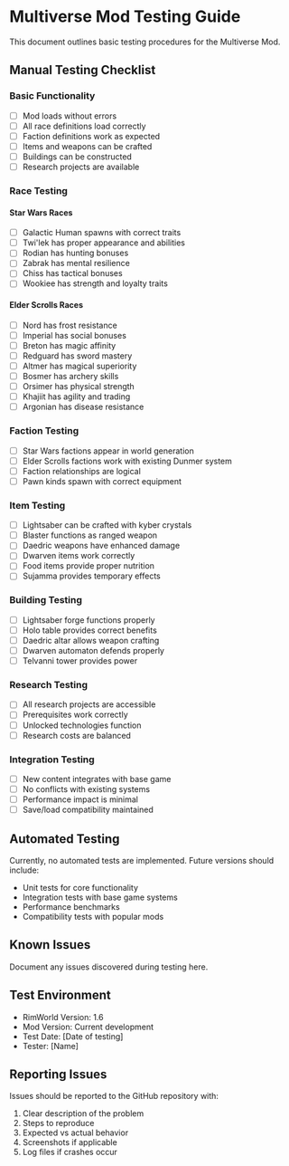 # Multiverse Mod Testing Guide

This document outlines basic testing procedures for the Multiverse Mod.

## Manual Testing Checklist

### Basic Functionality
- [ ] Mod loads without errors
- [ ] All race definitions load correctly
- [ ] Faction definitions work as expected
- [ ] Items and weapons can be crafted
- [ ] Buildings can be constructed
- [ ] Research projects are available

### Race Testing
#### Star Wars Races
- [ ] Galactic Human spawns with correct traits
- [ ] Twi'lek has proper appearance and abilities
- [ ] Rodian has hunting bonuses
- [ ] Zabrak has mental resilience
- [ ] Chiss has tactical bonuses
- [ ] Wookiee has strength and loyalty traits

#### Elder Scrolls Races
- [ ] Nord has frost resistance
- [ ] Imperial has social bonuses
- [ ] Breton has magic affinity
- [ ] Redguard has sword mastery
- [ ] Altmer has magical superiority
- [ ] Bosmer has archery skills
- [ ] Orsimer has physical strength
- [ ] Khajiit has agility and trading
- [ ] Argonian has disease resistance

### Faction Testing
- [ ] Star Wars factions appear in world generation
- [ ] Elder Scrolls factions work with existing Dunmer system
- [ ] Faction relationships are logical
- [ ] Pawn kinds spawn with correct equipment

### Item Testing
- [ ] Lightsaber can be crafted with kyber crystals
- [ ] Blaster functions as ranged weapon
- [ ] Daedric weapons have enhanced damage
- [ ] Dwarven items work correctly
- [ ] Food items provide proper nutrition
- [ ] Sujamma provides temporary effects

### Building Testing
- [ ] Lightsaber forge functions properly
- [ ] Holo table provides correct benefits
- [ ] Daedric altar allows weapon crafting
- [ ] Dwarven automaton defends properly
- [ ] Telvanni tower provides power

### Research Testing
- [ ] All research projects are accessible
- [ ] Prerequisites work correctly
- [ ] Unlocked technologies function
- [ ] Research costs are balanced

### Integration Testing
- [ ] New content integrates with base game
- [ ] No conflicts with existing systems
- [ ] Performance impact is minimal
- [ ] Save/load compatibility maintained

## Automated Testing

Currently, no automated tests are implemented. Future versions should include:
- Unit tests for core functionality
- Integration tests with base game systems
- Performance benchmarks
- Compatibility tests with popular mods

## Known Issues

Document any issues discovered during testing here.

## Test Environment

- RimWorld Version: 1.6
- Mod Version: Current development
- Test Date: [Date of testing]
- Tester: [Name]

## Reporting Issues

Issues should be reported to the GitHub repository with:
1. Clear description of the problem
2. Steps to reproduce
3. Expected vs actual behavior
4. Screenshots if applicable
5. Log files if crashes occur